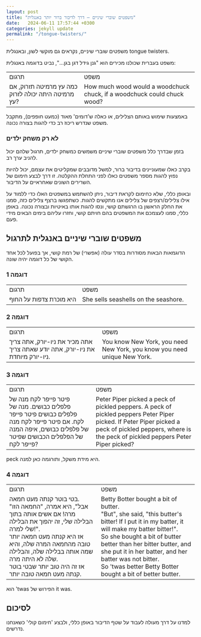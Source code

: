 ```yaml
---
layout: post
title: "משפטים שוברי שיניים – דרך לדיבור ברור יותר באנגלית"
date:   2024-06-11 17:57:44 +0300
categories: jekyll update
permalink: "/tongue-twisters/"
---
```


<p>משפטים שוברי שיניים, נקראים גם מוקשי לשון, ובאנגלית tongue twisters.</p>

<p>משפט בעברית שכולנו מכירים הוא "גנן גידל דגן בגן...", נביט בדוגמה באנגלית:</p>

<table class="table text-center table-dark">
  <tbody>
    <tr>
      <td>תרגום</td>
      <td>משפט</td>
    </tr>
    <tr>
      <td>כמה עץ מרמיטה תזרוק, אם מרמיטה היתה יכולה לזרוק עץ?</td>
      <td><bdo dir="ltr" lang="">How much wood would a woodchuck chuck, if a woodchuck could chuck wood?</bdo></td>
    </tr>
  </tbody>
</table>

<p>באמצעות שימוש באותם הצלילים, או כאלה ש'דומים' מאוד (כמעט חופפים), מתקבל משפט שנדרש ריכוז רב כדי להגות בצורה נכונה.</p>

<h3>לא רק משחק ילדים</h3>

<p>בזמן שבדרך כלל משפטים שוברי שיניים משמשים כמשחק ילדים, תרגול שלהם יכול להניב ערך רב.</p>

<p>בקרב כאלו שמעוניינים בדיבור ברור, למשל מדובבים שמקליטים את עצמם, יכול להיות נפוץ להגות מספר משפטים כאלו לפני התחלת ההקלטה. זו דרך לבצע חימום של השרירים השונים שאחראיים על הדיבור.</p>

<p>ובאופן כללי, שלא כחימום לקראת דיבור, ניתן להשתמש במשפטים האלו כדי ללמוד על אילו צלילים/רצפים של צלילים אנו מתקשים להגות. כשתפגשו ברצף צלילים כזה, סמנו את החלק הראשון בו הרגשתם קושי, ונסו להגות אותו באיטיות ובצורה נכונה. באופן כללי, סמנו לעצמכם את המשפטים בהם חויתם קושי, וחזרו עליהם בימים הבאים מידי פעם.</p>

<h2>משפטים שוברי שיניים באנגלית לתרגול</h2>

<p>הדוגמאות הבאות מסודרות בסדר עולה (אפשרי) של רמת קושי, אך בפועל לכל אחד הקושי של כל דוגמה יהיה שונה.</p>

<h3>דוגמה 1</h3>

<table class="table text-center table-dark">
  <tbody>
    <tr>
      <td>תרגום</td>
      <td>משפט</td>
    </tr>
    <tr>
      <td>היא מוכרת צדפות על החוף</td>
      <td><bdo dir="ltr" lang="">She sells seashells on the seashore.</bdo></td>
    </tr>
  </tbody>
</table>

<h3>דוגמה 2</h3>

<table class="table text-center table-dark">
  <tbody>
    <tr>
      <td>תרגום</td>
      <td>משפט</td>
    </tr>
    <tr>
      <td>אתה מכיר את ניו-יורק, אתה צריך את ניו-יורק, אתה יודע שאתה צריך ניו-יורק מיוחדת.</td>
      <td><bdo dir="ltr" lang="">You know New York, you need New York, you know you need unique New York.</bdo></td>
    </tr>
  </tbody>
</table>

<h3>דוגמה 3</h3>

<table class="table text-center table-dark">
  <tbody>
    <tr>
      <td>תרגום</td>
      <td>משפט</td>
    </tr>
    <tr>
      <td>פיטר פייפר לקח מנה של פלפלים כבושים. מנה של פלפלים כבושים פיטר פייפר לקח. אם פיטר פייפר לקח מנה של פלפלים כבושים, איפה המנה של הפלפלים הכבושים שפיטר פייפר לקח?</td>
      <td><bdo dir="ltr" lang="">Peter Piper picked a peck of pickled peppers. A peck of pickled peppers Peter Piper picked. If Peter Piper picked a peck of pickled peppers, where is the peck of pickled peppers Peter Piper picked?</bdo></td>
    </tr>
  </tbody>
</table>

<p>peck היא מידת משקל, ותורגמה כאן למנה.</p>

<h3>דוגמה 4</h3>

<table class="table text-center table-dark">
  <tbody>
    <tr>
      <td>תרגום</td>
      <td>משפט</td>
    </tr>
    <tr>
      <td>בטי בוטר קנתה מעט חמאה.<br>"אבל", היא אמרה, "החמאה הזו מרה! אם אשים אותה בתוך הבלילה שלי, זה יהפוך את הבלילה שלי למרה!".<br>אז היא קנתה מעט חמאה יותר טובה מהחמאה המרה שלה, והיא שמה אותה בבלילה שלה, והבלילה שלה לא היתה מרה.<br>אז זה היה טוב יותר שבטי בוטר קנתה מעט חמאה טובה יותר.</td>
      <td><bdo dir="ltr" lang="">Betty Botter bought a bit of butter.<br>"But", she said, "this butter's bitter! If I put it in my batter, it will make my batter bitter!".<br>So she bought a bit of butter better than her bitter butter, and she put it in her batter, and her batter was not bitter.<br>So 'twas better Betty Botter bought a bit of better butter.</bdo></td>
    </tr>
  </tbody>
</table>

<p>הפירוש של <bdo dir="ltr" lang="">'twas</bdo> הוא it was.</p>

<h2>לסיכום</h2>

<p>למדנו על דרך מעולה לעבוד על שטף הדיבור באופן כללי, ולבצע 'חימום קולי' כשאנחנו נדרשים.</p>

